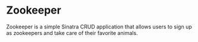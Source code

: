# Zookeeper

Zookeeper is a simple Sinatra CRUD application that allows users to sign up as zookeepers and take care of their favorite animals.
